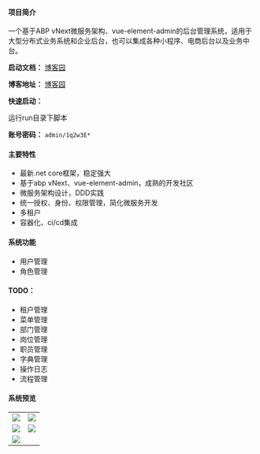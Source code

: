 #### 项目简介
一个基于ABP vNext微服务架构、vue-element-admin的后台管理系统，适用于大型分布式业务系统和企业后台，也可以集成各种小程序、电商后台以及业务中台。

**启动文档：** [博客园](https://www.cnblogs.com/william-xu/p/12806810.html)


**博客地址：** [博客园](https://www.cnblogs.com/william-xu/)

**快速启动：**

运行run目录下脚本

**账号密码：** `admin/1q2w3E*`
#### 主要特性
- 最新.net core框架，稳定强大
- 基于abp vNext、vue-element-admin，成熟的开发社区
- 微服务架构设计，DDD实践
- 统一授权、身份、权限管理，简化微服务开发
- 多租户
- 容器化、ci/cd集成
####  系统功能
- 用户管理
- 角色管理
#### TODO：
- 租户管理
- 菜单管理
- 部门管理
- 岗位管理
- 职员管理
- 字典管理
- 操作日志
- 流程管理
#### 系统预览
<table>
    <tr>
        <td><img src="https://github.com/WilliamXu96/ABP-MicroService/blob/master/images/20200520145329.png"/></td>
        <td><img src="https://github.com/WilliamXu96/ABP-MicroService/blob/master/images/20200520150119.png"/></td>
    </tr>
    <tr>
        <td><img src="https://github.com/WilliamXu96/ABP-MicroService/blob/master/images/20200525171207.png"/></td>
        <td><img src="https://github.com/WilliamXu96/ABP-MicroService/blob/master/images/20200525171250.png"/></td>
    </tr>
    <tr>
        <td><img src="https://github.com/WilliamXu96/ABP-MicroService/blob/master/images/20200525171138.png"/></td>
    </tr>
</table>
